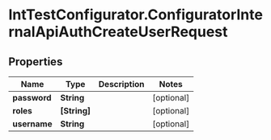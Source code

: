 # IntTestConfigurator.ConfiguratorInternalApiAuthCreateUserRequest

## Properties

Name | Type | Description | Notes
------------ | ------------- | ------------- | -------------
**password** | **String** |  | [optional] 
**roles** | **[String]** |  | [optional] 
**username** | **String** |  | [optional] 


